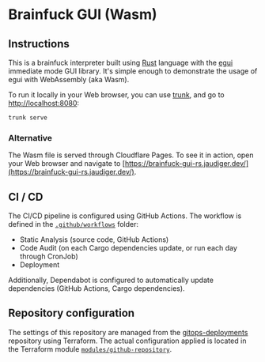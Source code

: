 # Brainfuck GUI (Wasm)

## Instructions

This is a brainfuck interpreter built using [Rust](https://www.rust-lang.org) language with the [egui](https://www.egui.rs) immediate mode GUI library. It's simple enough to demonstrate the usage of egui with WebAssembly (aka Wasm).

To run it locally in your Web browser, you can use [trunk](https://trunkrs.dev), and go to [http://localhost:8080](http://localhost:8080):

```bash
trunk serve
```

### Alternative

The Wasm file is served through Cloudflare Pages. To see it in action, open your Web browser and navigate to [https://brainfuck-gui-rs.jaudiger.dev/](https://brainfuck-gui-rs.jaudiger.dev/).

## CI / CD

The CI/CD pipeline is configured using GitHub Actions. The workflow is defined in the [`.github/workflows`](.github/workflows) folder:

- Static Analysis (source code, GitHub Actions)
- Code Audit (on each Cargo dependencies update, or run each day through CronJob)
- Deployment

Additionally, Dependabot is configured to automatically update dependencies (GitHub Actions, Cargo dependencies).

## Repository configuration

The settings of this repository are managed from the [gitops-deployments](https://github.com/jaudiger/gitops-deployments) repository using Terraform. The actual configuration applied is located in the Terraform module [`modules/github-repository`](https://github.com/jaudiger/gitops-deployments/tree/main/modules/github-repository).
